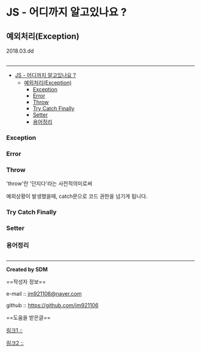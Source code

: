 # JS - 어디까지 알고있나요 ?
## 예외처리(Exception)
<div class="pull-right"> 2018.03.dd </div><br>

---

<!-- @import "[TOC]" {cmd="toc" depthFrom=1 depthTo=6 orderedList=false} -->
<!-- code_chunk_output -->

* [JS - 어디까지 알고있나요 ?](#js-어디까지-알고있나요)
	* [예외처리(Exception)](#예외처리exception)
		* [Exception](#exception)
		* [Error](#error)
		* [Throw](#throw)
		* [Try Catch Finally](#try-catch-finally)
		* [Setter](#setter)
		* [용어정리](#용어정리)

<!-- /code_chunk_output -->



### Exception

### Error

### Throw

'throw'란 '던지다'라는 사전적의미로써

예외상황이 발생했을때, catch문으로 코드 권한을 넘기게 됩니다.

### Try Catch Finally

### Setter



### 용어정리
```

```

---

**Created by SDM**

==작성자 정보==

e-mail :: jm921106@naver.com

github :: https://github.com/jm921106

==도움을 받은글==

[링크1 :: ]()

[링크2 :: ]()
